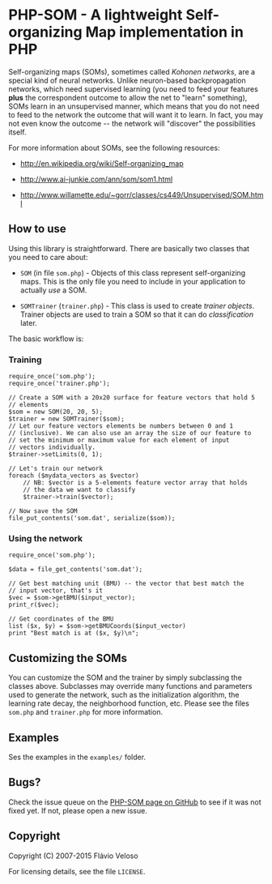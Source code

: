 PHP-SOM - A lightweight Self-organizing Map implementation in PHP
=================================================================

Self-organizing maps (SOMs), sometimes called *Kohonen networks*, are
a special kind of neural networks. Unlike neuron-based backpropagation
networks, which need supervised learning (you need to feed your
features **plus** the correspondent outcome to allow the net to
"learn" something), SOMs learn in an unsupervised manner, which means
that you do not need to feed to the network the outcome that will want
it to learn. In fact, you may not even know the outcome -- the network
will "discover" the possibilities itself.

For more information about SOMs, see the following resources:

* http://en.wikipedia.org/wiki/Self-organizing_map

* http://www.ai-junkie.com/ann/som/som1.html

* http://www.willamette.edu/~gorr/classes/cs449/Unsupervised/SOM.html


How to use
----------

Using this library is straightforward. There are basically two classes
that you need to care about:

* `SOM` (in file `som.php`) - Objects of this class represent
  self-organizing maps. This is the only file you need to include in
  your application to actually *use* a SOM.

* `SOMTrainer` (`trainer.php`) - This class is used to create *trainer
  objects*. Trainer objects are used to train a SOM so that it can do
  *classification* later.

The basic workflow is:

### Training ###

    require_once('som.php');
    require_once('trainer.php');

    // Create a SOM with a 20x20 surface for feature vectors that hold 5
    // elements
    $som = new SOM(20, 20, 5);
    $trainer = new SOMTrainer($som);
    // Let our feature vectors elements be numbers between 0 and 1
    // (inclusive). We can also use an array the size of our feature to
    // set the minimum or maximum value for each element of input
    // vectors individually.
    $trainer->setLimits(0, 1);

    // Let's train our network
    foreach ($mydata_vectors as $vector)
		// NB: $vector is a 5-elements feature vector array that holds
		// the data we want to classify
		$trainer->train($vector);

	// Now save the SOM
	file_put_contents('som.dat', serialize($som));

### Using the network ###

    require_once('som.php');

	$data = file_get_contents('som.dat');

	// Get best matching unit (BMU) -- the vector that best match the
	// input vector, that's it
	$vec = $som->getBMU($input_vector);
	print_r($vec);

	// Get coordinates of the BMU
	list ($x, $y) = $som->getBMUCoords($input_vector)
	print "Best match is at ($x, $y)\n";


Customizing the SOMs
--------------------

You can customize the SOM and the trainer by simply subclassing the
classes above. Subclasses may override many functions and parameters
used to generate the network, such as the initialization algorithm,
the learning rate decay, the neighborhood function, etc. Please see
the files `som.php` and `trainer.php` for more information.


Examples
--------
Ses the examples in the `examples/` folder.



Bugs?
-----

Check the issue queue on the
[PHP-SOM page on GitHub](https://github.com/flaviovs/php-som/issues)
to see if it was not fixed yet. If not, please open a new issue.


Copyright
---------

Copyright (C) 2007-2015 Flávio Veloso

For licensing details, see the file `LICENSE`.
